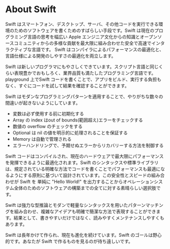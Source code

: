 # About Swift

Swift はスマートフォン、デスクトップ、サーバ、その他コードを実行できる環境のためのソフトウェアを書くためのすばらしい手段です。Swift は現在のプログラミング言語の思考を幅広い Apple エンジニア文化からの知識とオープンソースコミュニティからの多様な貢献を最大限に組み合わせた安全で高速でインタラクティブな言語です。
Swift はコンパイラによるパフォーマンスの最適化と、言語仕様による開発のしやすさの最適化を両立します。

Swift は新しいプログラマにもやさしくできています。スクリプト言語と同じくらい表現豊かでおもしろく、業界品質も満たしたプログラミング言語です。playground 上でSwift コードを書くことで、アプリをビルド、実行する負担もなく、すぐにコードを試して結果を確認することができます。

Swift はモダンなプログラミングパターンを適用することで、やりがちな数々の間違いが起きないようにしています。

- 変数は必ず使用する前に初期化する
- Array の index はout of bounds(範囲超え)エラーをチェックする
- 数値の overflow のチェックをする
- Optional は nil の値を明示的に処理されることを保証する
- Memory は自動で管理される
- エラーハンドリングで、予期せぬエラーからリカバリーする方法を制御する

Swift コードはコンパイルされ、現在のハードウェアで最大限にパフォーマンスを発揮できるように最適化されます。Swift のシンタックスや標準ライブラリは、規定されている明確な方法でコードを書くことでパフォーマンスも最適になるようにする原則に基づいて設計されています。この安全性とスピードの組み合わせが Swift を 単純に "Hello World!" を出力することからオペレーションシステム全体のためのソフトウェアの構築までの全てに対する素晴らしい選択肢です。

Swift は強力な型推論とモダンで軽量なシンタックスを用いたパターンマッチングを組み合わせ、複雑なアイデアも明確で簡潔な方法で表現することができます。結果として、書きやすいだけではなく、読みやすくメンテナンスしやすくもあります。

Swift は長年かけて作られ、現在も進化を続けています。Swift のゴールは野心的です。あなたが Swift で作るものを見るのが待ち遠しいです。
